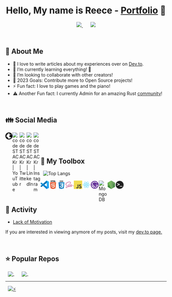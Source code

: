 <h1 align="center">Hello, My name is Reece - <a href="https://www.reece-barker.co">Portfolio</a> 👋</h1>

<p align="center">
  <a href="https://www.reece-barker.co/">
    <img src="https://img.shields.io/badge/REECE--BARKER.CO-ONLINE-00FF00?style=for-the-badge" />
  </a>
  &nbsp;
  &nbsp;
  &nbsp;
  <a href="https://twitter.com/general_ben?lang=en">
    <img src="https://img.shields.io/badge/Follow-Twitter?style=for-the-badge&logo=twitter&logoColor=1DA1F2&label=%40reece-barker&color=1DA1F2" />
  </a>
</p>

&nbsp;
## :book: About Me

- 🔭 I love to write articles about my experiences over on [Dev.to][devto].
- 🌱 I’m currently learning everything! 🤣
- 👯 I’m looking to collaborate with other creators!
- 🥅 2023 Goals: Contribute more to Open Source projects!
- ⚡ Fun fact: I love to play games and the piano!
- :warning: Another Fun fact: I currently Admin for an amazing Rust [community][rustnite]!

&nbsp;
## :family: Social Media

[<img align="left" alt="codeSTACKr.com" width="22px" src="https://raw.githubusercontent.com/iconic/open-iconic/master/svg/globe.svg" />][website]
[<img align="left" alt="codeSTACKr | YouTube" width="22px" src="https://cdn.jsdelivr.net/npm/simple-icons@v3/icons/youtube.svg" />][youtube]
[<img align="left" alt="codeSTACKr | Twitter" width="22px" src="https://cdn.jsdelivr.net/npm/simple-icons@v3/icons/twitter.svg" />][twitter]
[<img align="left" alt="codeSTACKr | LinkedIn" width="22px" src="https://cdn.jsdelivr.net/npm/simple-icons@v3/icons/linkedin.svg" />][linkedin]
[<img align="left" alt="codeSTACKr | Instagram" width="22px" src="https://cdn.jsdelivr.net/npm/simple-icons@v3/icons/instagram.svg" />][instagram]

<br />

&nbsp;
## :toolbox: My Toolbox

&nbsp;
![Top Langs](https://github-readme-stats.vercel.app/api/top-langs/?username=reece-barker&theme=dark&hide_title=true)
&nbsp;

[<img align="left" alt="Visual Studio Code" width="26px" src="https://raw.githubusercontent.com/github/explore/80688e429a7d4ef2fca1e82350fe8e3517d3494d/topics/visual-studio-code/visual-studio-code.png" />][vscodeurl]
[<img align="left" alt="HTML5" width="26px" src="https://raw.githubusercontent.com/github/explore/80688e429a7d4ef2fca1e82350fe8e3517d3494d/topics/html/html.png" />][htmlurl]
[<img align="left" alt="CSS3" width="26px" src="https://raw.githubusercontent.com/github/explore/80688e429a7d4ef2fca1e82350fe8e3517d3494d/topics/css/css.png" />][cssurl]
[<img align="left" alt="Sass" width="26px" src="https://raw.githubusercontent.com/github/explore/80688e429a7d4ef2fca1e82350fe8e3517d3494d/topics/sass/sass.png" />][sassurl]
[<img align="left" alt="JavaScript" width="26px" src="https://raw.githubusercontent.com/github/explore/80688e429a7d4ef2fca1e82350fe8e3517d3494d/topics/javascript/javascript.png" />][jsurl]
[<img align="left" alt="React" width="26px" src="https://raw.githubusercontent.com/github/explore/80688e429a7d4ef2fca1e82350fe8e3517d3494d/topics/react/react.png" />][reacturl]
[<img align="left" alt="Gatsby" width="26px" src="https://raw.githubusercontent.com/github/explore/e94815998e4e0713912fed477a1f346ec04c3da2/topics/gatsby/gatsby.png" />][gatsbyurl]
[<img align="left" alt="MongoDB" width="26px" src="https://cdn.icon-icons.com/icons2/2415/PNG/512/mongodb_original_logo_icon_146424.png" />][mongodburl]
[<img align="left" alt="Node.js" width="26px" src="https://raw.githubusercontent.com/github/explore/80688e429a7d4ef2fca1e82350fe8e3517d3494d/topics/nodejs/nodejs.png" />][nodejsurl]
[<img align="left" alt="Terminal" width="26px" src="https://raw.githubusercontent.com/github/explore/80688e429a7d4ef2fca1e82350fe8e3517d3494d/topics/terminal/terminal.png" />][terminalurl]

<br />

&nbsp;
## :runner: Activity

<!-- BLOG-POST-LIST:START -->
- [Lack of Motivation](https://dev.to/reece-barker/lack-of-motivation-p59)
<!-- BLOG-POST-LIST:END -->

If you are interested in viewing anymore of my posts, visit my [dev.to page.](https://dev.to/reece-barker)

&nbsp;
## :star: Popular Repos

&nbsp;
<a href="https://github.com/reece-barker/Reece-Barker">
  <img align="center" src="https://github-readme-stats.vercel.app/api/pin/?username=reece-barker&repo=Reece-Barker&theme=dark" />
</a>
&nbsp;
&nbsp;
&nbsp;
<a href="https://github.com/reece-barker/Discord-Bot-Template">
  <img align="center" src="https://github-readme-stats.vercel.app/api/pin/?username=reece-barker&repo=Discord-Bot-Template&theme=dark" />
</a>
&nbsp;

---

&nbsp;
[![⚡](https://github-readme-stats.vercel.app/api?username=reece-barker&theme=dark&hide_title=true)](https://github.com/reece-barker)
&nbsp;

[rustnite]: https://discord.gg/rustnite
[devto]: https://dev.to/reece-barker
[website]: https://www.reece-barker.co
[course]: https://dev.to/reece-barker/lack-of-motivation-p59
[twitter]: https://twitter.com
[youtube]: https://youtube.com
[instagram]: https://www.instagram.com/reeceeyboi/
[linkedin]: https://www.linkedin.com/in/reece-barker-8a48ab185/
[vscodeurl]: https://www.youtube.com
[htmlurl]: https://html.com/
[cssurl]: https://www.w3.org/Style/CSS/Overview.en.html
[sassurl]: https://sass-lang.com/
[jsurl]: https://www.javascript.com/
[reacturl]: https://react.dev/
[gatsbyurl]: https://www.gatsbyjs.com/
[mongodburl]: https://www.youtube.com
[nodejsurl]: https://www.mongodb.com/
[terminalurl]: https://support.apple.com/en-gb/guide/terminal/welcome/mac



